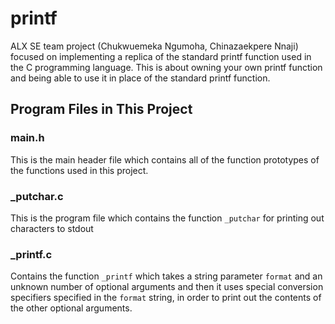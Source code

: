 # printf

ALX SE team project (Chukwuemeka Ngumoha, Chinazaekpere Nnaji) focused on implementing a replica of the standard printf function used in the C programming language. This is about owning your own printf function and being able to use it in place of the standard printf function.

## Program Files in This Project

### main.h
This is the main header file which contains all of the function prototypes of the functions used in this project.

### _putchar.c
This is the program file which contains the function `_putchar` for printing out characters to stdout

### _printf.c
Contains the function `_printf` which takes a string parameter `format` and an unknown number of optional arguments and then it uses special conversion specifiers specified in the `format` string, in order to print out the contents of the other optional arguments.





 


